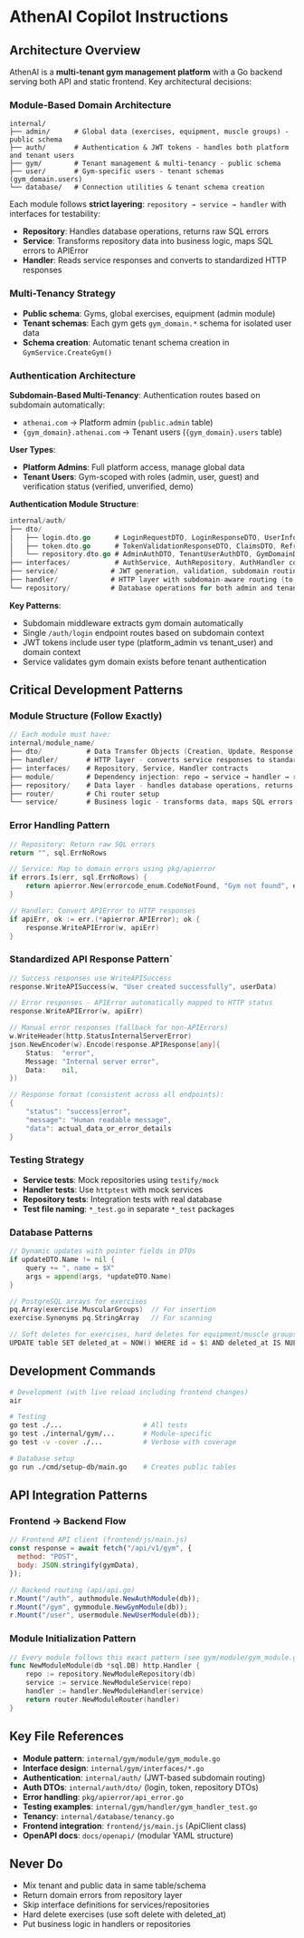 # AthenAI Copilot Instructions

## Architecture Overview

AthenAI is a **multi-tenant gym management platform** with a Go backend serving both API and static frontend. Key architectural decisions:

### Module-Based Domain Architecture

```
internal/
├── admin/      # Global data (exercises, equipment, muscle groups) - public schema
├── auth/       # Authentication & JWT tokens - handles both platform and tenant users
├── gym/        # Tenant management & multi-tenancy - public schema
├── user/       # Gym-specific users - tenant schemas (gym_domain.users)
└── database/   # Connection utilities & tenant schema creation
```

Each module follows **strict layering**: `repository → service → handler` with interfaces for testability:

- **Repository**: Handles database operations, returns raw SQL errors
- **Service**: Transforms repository data into business logic, maps SQL errors to APIError
- **Handler**: Reads service responses and converts to standardized HTTP responses

### Multi-Tenancy Strategy

- **Public schema**: Gyms, global exercises, equipment (admin module)
- **Tenant schemas**: Each gym gets `gym_domain.*` schema for isolated user data
- **Schema creation**: Automatic tenant schema creation in `GymService.CreateGym()`

### Authentication Architecture

**Subdomain-Based Multi-Tenancy**: Authentication routes based on subdomain automatically:

- `athenai.com` → Platform admin (`public.admin` table)
- `{gym_domain}.athenai.com` → Tenant users (`{gym_domain}.users` table)

**User Types**:

- **Platform Admins**: Full platform access, manage global data
- **Tenant Users**: Gym-scoped with roles (admin, user, guest) and verification status (verified, unverified, demo)

**Authentication Module Structure**:

```go
internal/auth/
├── dto/
│   ├── login.dto.go      # LoginRequestDTO, LoginResponseDTO, UserInfoDTO
│   ├── token.dto.go      # TokenValidationResponseDTO, ClaimsDTO, RefreshTokenRequestDTO
│   └── repository.dto.go # AdminAuthDTO, TenantUserAuthDTO, GymDomainDTO, RefreshTokenDTO
├── interfaces/           # AuthService, AuthRepository, AuthHandler contracts
├── service/             # JWT generation, validation, subdomain routing
├── handler/             # HTTP layer with subdomain-aware routing (to be implemented)
└── repository/          # Database operations for both admin and tenant users (to be implemented)
```

**Key Patterns**:

- Subdomain middleware extracts gym domain automatically
- Single `/auth/login` endpoint routes based on subdomain context
- JWT tokens include user type (platform_admin vs tenant_user) and domain context
- Service validates gym domain exists before tenant authentication

## Critical Development Patterns

### Module Structure (Follow Exactly)

```go
// Each module must have:
internal/module_name/
├── dto/           # Data Transfer Objects (Creation, Update, Response)
├── handler/       # HTTP layer - converts service responses to standardized HTTP responses
├── interfaces/    # Repository, Service, Handler contracts
├── module/        # Dependency injection: repo → service → handler → router
├── repository/    # Data layer - handles database operations, returns raw SQL errors
├── router/        # Chi router setup
└── service/       # Business logic - transforms data, maps SQL errors to APIError
```

### Error Handling Pattern

```go
// Repository: Return raw SQL errors
return "", sql.ErrNoRows

// Service: Map to domain errors using pkg/apierror
if errors.Is(err, sql.ErrNoRows) {
    return apierror.New(errorcode_enum.CodeNotFound, "Gym not found", err)
}

// Handler: Convert APIError to HTTP responses
if apiErr, ok := err.(*apierror.APIError); ok {
    response.WriteAPIError(w, apiErr)
}
```

### Standardized API Response Pattern`

```go
// Success responses use WriteAPISuccess
response.WriteAPISuccess(w, "User created successfully", userData)

// Error responses - APIError automatically mapped to HTTP status
response.WriteAPIError(w, apiErr)

// Manual error responses (fallback for non-APIErrors)
w.WriteHeader(http.StatusInternalServerError)
json.NewEncoder(w).Encode(response.APIResponse[any]{
    Status:  "error",
    Message: "Internal server error",
    Data:    nil,
})

// Response format (consistent across all endpoints):
{
    "status": "success|error",
    "message": "Human readable message",
    "data": actual_data_or_error_details
}
```

### Testing Strategy

- **Service tests**: Mock repositories using `testify/mock`
- **Handler tests**: Use `httptest` with mock services
- **Repository tests**: Integration tests with real database
- **Test file naming**: `*_test.go` in separate `*_test` packages

### Database Patterns

```go
// Dynamic updates with pointer fields in DTOs
if updateDTO.Name != nil {
    query += ", name = $X"
    args = append(args, *updateDTO.Name)
}

// PostgreSQL arrays for exercises
pq.Array(exercise.MuscularGroups)  // For insertion
exercise.Synonyms pq.StringArray   // For scanning

// Soft deletes for exercises, hard deletes for equipment/muscle groups
UPDATE table SET deleted_at = NOW() WHERE id = $1 AND deleted_at IS NULL
```

## Development Commands

```bash
# Development (with live reload including frontend changes)
air

# Testing
go test ./...                    # All tests
go test ./internal/gym/...       # Module-specific
go test -v -cover ./...          # Verbose with coverage

# Database setup
go run ./cmd/setup-db/main.go    # Creates public tables
```

## API Integration Patterns

### Frontend → Backend Flow

```js
// Frontend API client (frontend/js/main.js)
const response = await fetch("/api/v1/gym", {
  method: "POST",
  body: JSON.stringify(gymData),
});

// Backend routing (api/api.go)
r.Mount("/auth", authmodule.NewAuthModule(db));
r.Mount("/gym", gymmodule.NewGymModule(db));
r.Mount("/user", usermodule.NewUserModule(db));
```

### Module Initialization Pattern

```go
// Every module follows this exact pattern (see gym/module/gym_module.go)
func NewModuleModule(db *sql.DB) http.Handler {
    repo := repository.NewModuleRepository(db)
    service := service.NewModuleService(repo)
    handler := handler.NewModuleHandler(service)
    return router.NewModuleRouter(handler)
}
```

## Key File References

- **Module pattern**: `internal/gym/module/gym_module.go`
- **Interface design**: `internal/gym/interfaces/*.go`
- **Authentication**: `internal/auth/` (JWT-based subdomain routing)
- **Auth DTOs**: `internal/auth/dto/` (login, token, repository DTOs)
- **Error handling**: `pkg/apierror/api_error.go`
- **Testing examples**: `internal/gym/handler/gym_handler_test.go`
- **Tenancy**: `internal/database/tenancy.go`
- **Frontend integration**: `frontend/js/main.js` (ApiClient class)
- **OpenAPI docs**: `docs/openapi/` (modular YAML structure)

## Never Do

- Mix tenant and public data in same table/schema
- Return domain errors from repository layer
- Skip interface definitions for services/repositories
- Hard delete exercises (use soft delete with deleted_at)
- Put business logic in handlers or repositories
